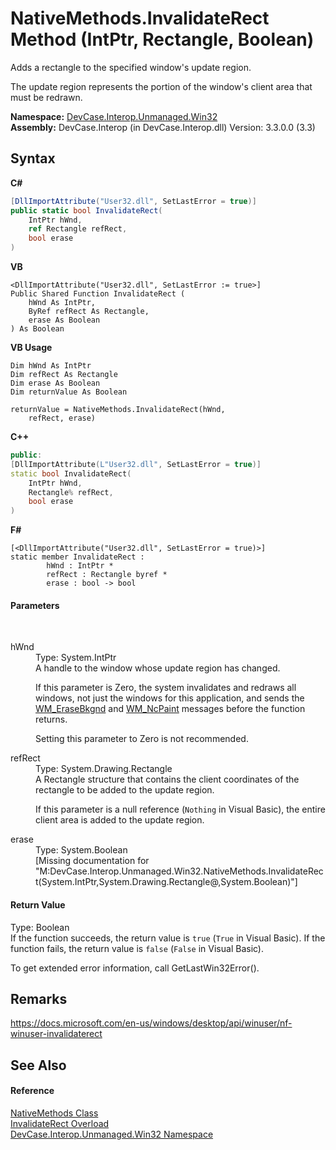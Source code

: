 # NativeMethods.InvalidateRect Method (IntPtr, Rectangle, Boolean)
 

Adds a rectangle to the specified window's update region. 

 The update region represents the portion of the window's client area that must be redrawn.

**Namespace:**&nbsp;<a href="N_DevCase_Interop_Unmanaged_Win32">DevCase.Interop.Unmanaged.Win32</a><br />**Assembly:**&nbsp;DevCase.Interop (in DevCase.Interop.dll) Version: 3.3.0.0 (3.3)

## Syntax

**C#**<br />
``` C#
[DllImportAttribute("User32.dll", SetLastError = true)]
public static bool InvalidateRect(
	IntPtr hWnd,
	ref Rectangle refRect,
	bool erase
)
```

**VB**<br />
``` VB
<DllImportAttribute("User32.dll", SetLastError := true>]
Public Shared Function InvalidateRect ( 
	hWnd As IntPtr,
	ByRef refRect As Rectangle,
	erase As Boolean
) As Boolean
```

**VB Usage**<br />
``` VB Usage
Dim hWnd As IntPtr
Dim refRect As Rectangle
Dim erase As Boolean
Dim returnValue As Boolean

returnValue = NativeMethods.InvalidateRect(hWnd, 
	refRect, erase)
```

**C++**<br />
``` C++
public:
[DllImportAttribute(L"User32.dll", SetLastError = true)]
static bool InvalidateRect(
	IntPtr hWnd, 
	Rectangle% refRect, 
	bool erase
)
```

**F#**<br />
``` F#
[<DllImportAttribute("User32.dll", SetLastError = true)>]
static member InvalidateRect : 
        hWnd : IntPtr * 
        refRect : Rectangle byref * 
        erase : bool -> bool 

```


#### Parameters
&nbsp;<dl><dt>hWnd</dt><dd>Type: System.IntPtr<br />A handle to the window whose update region has changed. 

 If this parameter is Zero, the system invalidates and redraws all windows, not just the windows for this application, and sends the <a href="T_DevCase_Interop_Unmanaged_Win32_Enums_WindowMessages">WM_EraseBkgnd</a> and <a href="T_DevCase_Interop_Unmanaged_Win32_Enums_WindowMessages">WM_NcPaint</a> messages before the function returns. 

 Setting this parameter to Zero is not recommended.</dd><dt>refRect</dt><dd>Type: System.Drawing.Rectangle<br />A Rectangle structure that contains the client coordinates of the rectangle to be added to the update region. 

 If this parameter is a null reference (`Nothing` in Visual Basic), the entire client area is added to the update region.</dd><dt>erase</dt><dd>Type: System.Boolean<br />\[Missing <param name="erase"/> documentation for "M:DevCase.Interop.Unmanaged.Win32.NativeMethods.InvalidateRect(System.IntPtr,System.Drawing.Rectangle@,System.Boolean)"\]</dd></dl>

#### Return Value
Type: Boolean<br />If the function succeeds, the return value is `true` (`True` in Visual Basic). If the function fails, the return value is `false` (`False` in Visual Basic). 

 To get extended error information, call GetLastWin32Error().

## Remarks
<a href="https://docs.microsoft.com/en-us/windows/desktop/api/winuser/nf-winuser-invalidaterect" target="_blank">https://docs.microsoft.com/en-us/windows/desktop/api/winuser/nf-winuser-invalidaterect</a>

## See Also


#### Reference
<a href="T_DevCase_Interop_Unmanaged_Win32_NativeMethods">NativeMethods Class</a><br /><a href="Overload_DevCase_Interop_Unmanaged_Win32_NativeMethods_InvalidateRect">InvalidateRect Overload</a><br /><a href="N_DevCase_Interop_Unmanaged_Win32">DevCase.Interop.Unmanaged.Win32 Namespace</a><br />